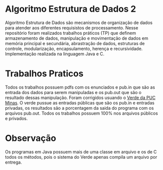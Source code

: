 # Algoritmo Estrutura de Dados 2

Algoritmo Estrutura de Dados são mecanismos de organização de dados para atender aos diferentes requisistos de processamento. Nesse repositório foram realizados trabalhos práticos (TP) que definem armazenamento de dados, manipulação e movimentação de dados em memória principal e secundária, abrastração de dados, estruturas de controle, modularização, encapsulamento, herença e recursividade. Implementação realizada na linguagem Java e C.

# Trabalhos Praticos

Todos os trabalhos possuem pdfs com os enunciados e pub.in que são as entrada dos dados para serem manipuladas e os pub.out que são o resultado dessas manipulação. Foram corrigidos usuando o [Verde da PUC Minas](http://maratona.crc.pucminas.br/index.jsp).
O verde pussue as entradas públicas que são os pub.in e entradas privadas, os resultados são a porcentagem da saida do programa com os arquivos pub.out. Todos os trabalhos possuem 100% nos arquivos públicos e privados. 

# Observação

Os programas em Java possuem mais de uma classe em arquivo e os de C todos os métodos, pois o sistema do Verde apenas compila um arquivo por entrega.
